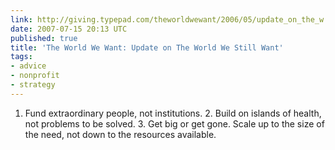 ```yaml
---
link: http://giving.typepad.com/theworldwewant/2006/05/update_on_the_w.html
date: 2007-07-15 20:13 UTC
published: true
title: 'The World We Want: Update on The World We Still Want'
tags:
- advice
- nonprofit
- strategy
---
```


1. Fund extraordinary people, not institutions.
   2. Build on islands of health, not problems to be solved.
   3. Get big or get gone. Scale up to the size of the need, not down to the resources available.
